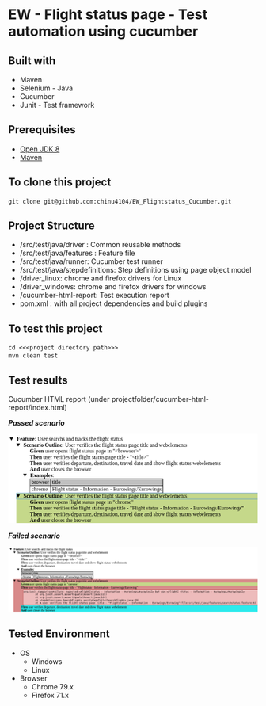 # EW - Flight status page - Test automation using cucumber

## Built with
* Maven 
* Selenium - Java
* Cucumber 
* Junit - Test framework

## Prerequisites

* [Open JDK 8](https://docs.oracle.com/cd/E19182-01/821-0917/inst_jdk_javahome_t/index.html)
* [Maven](https://maven.apache.org/install.html) 

## To clone this project 
```
git clone git@github.com:chinu4104/EW_Flightstatus_Cucumber.git
```

## Project Structure
* /src/test/java/driver : Common reusable methods
* /src/test/java/features : Feature file
* /src/test/java/runner: Cucumber test runner 
* /src/test/java/stepdefinitions: Step definitions using page object model
* /driver_linux: chrome and firefox drivers for Linux
* /driver_windows: chrome and firefox drivers for windows
* /cucumber-html-report: Test execution report 
* pom.xml : with all project dependencies and build plugins

## To test this project
```
cd <<<project directory path>>>
mvn clean test
```

## Test results
Cucumber HTML report (under projectfolder/cucumber-html-report/index.html)

_**Passed scenario**_

![Image of passed scenario](/images/Passed.png)

_**Failed scenario**_

![Image of Failed scenario](/images/Failed.png)

## Tested Environment
* OS 
  * Windows
  * Linux
* Browser
  * Chrome 79.x
  * Firefox 71.x
